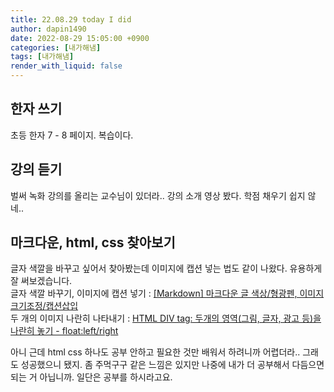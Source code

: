 ```yaml
---
title: 22.08.29 today I did
author: dapin1490
date: 2022-08-29 15:05:00 +0900
categories: [내가해냄]
tags: [내가해냄]
render_with_liquid: false
---
```


## 한자 쓰기
초등 한자 7 - 8 페이지. 복습이다.  
  
## 강의 듣기
벌써 녹화 강의를 올리는 교수님이 있더라.. 강의 소개 영상 봤다. 학점 채우기 쉽지 않네..  
  
## 마크다운, html, css 찾아보기
글자 색깔을 바꾸고 싶어서 찾아봤는데 이미지에 캡션 넣는 법도 같이 나왔다. 유용하게 잘 써보겠습니다.  
글자 색깔 바꾸기, 이미지에 캡션 넣기 : [[Markdown] 마크다운 글 색상/형광펜, 이미지 크기조정/캡션삽입](https://geniewishescometrue.tistory.com/entry/%EB%A7%88%ED%81%AC%EB%8B%A4%EC%9A%B4-%EA%B4%80%EB%A0%A8-%ED%8C%81-%EA%B8%80-%EC%83%89%EC%83%81-%ED%98%95%EA%B4%91%ED%8E%9C)  
두 개의 이미지 나란히 나타내기 : [HTML DIV tag: 두개의 영역(그림, 글자, 광고 등)을 나란히 놓기 - float:left/right](https://ojji.wayful.com/2013/12/HTML-set-Two-Parallel-DIVs-columns.html)  
  
아니 근데 html css 하나도 공부 안하고 필요한 것만 배워서 하려니까 어렵더라.. 그래도 성공했으니 됐지. 좀 주먹구구 같은 느낌은 있지만 나중에 내가 더 공부해서 다듬으면 되는 거 아닙니까. 일단은 공부를 하시라고요.